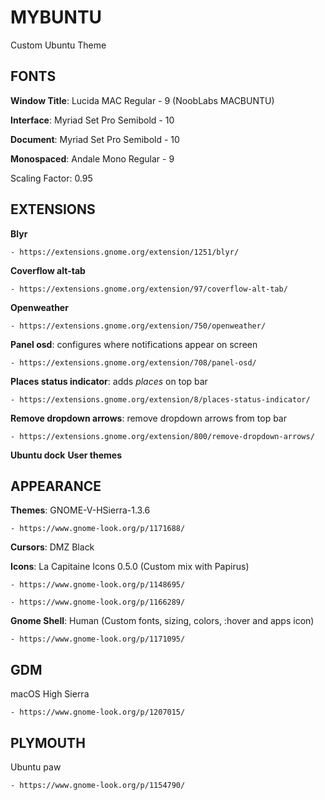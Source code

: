 # MYBUNTU
Custom Ubuntu Theme

## FONTS

**Window Title**: Lucida MAC Regular - 9 (NoobLabs MACBUNTU)

**Interface**: Myriad Set Pro Semibold - 10

**Document**: Myriad Set Pro Semibold - 10

**Monospaced**: Andale Mono Regular - 9

Scaling Factor: 0.95

## EXTENSIONS

**Blyr** 
    
    - https://extensions.gnome.org/extension/1251/blyr/
**Coverflow alt-tab**

    - https://extensions.gnome.org/extension/97/coverflow-alt-tab/
**Openweather** 
    
    - https://extensions.gnome.org/extension/750/openweather/
**Panel osd**: configures where notifications appear on screen
    
    - https://extensions.gnome.org/extension/708/panel-osd/
**Places status indicator**: adds _places_ on top bar
    
    - https://extensions.gnome.org/extension/8/places-status-indicator/
**Remove dropdown arrows**: remove dropdown arrows from top bar
    
    - https://extensions.gnome.org/extension/800/remove-dropdown-arrows/
**Ubuntu dock**
**User themes** 

## APPEARANCE

**Themes**: GNOME-V-HSierra-1.3.6 
    
    - https://www.gnome-look.org/p/1171688/

**Cursors**: DMZ Black

**Icons**: La Capitaine Icons 0.5.0 (Custom mix with Papirus) 
    
    - https://www.gnome-look.org/p/1148695/
    
    - https://www.gnome-look.org/p/1166289/

**Gnome Shell**: Human (Custom fonts, sizing, colors, :hover and apps icon) 
    
    - https://www.gnome-look.org/p/1171095/

## GDM

macOS High Sierra 
    
    - https://www.gnome-look.org/p/1207015/

## PLYMOUTH

Ubuntu paw
    
    - https://www.gnome-look.org/p/1154790/

